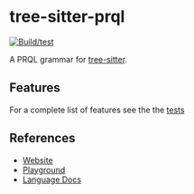 # tree-sitter-prql

[![Build/test](https://github.com/matthias-Q/tree-sitter-prql/actions/workflows/ci.yml/badge.svg)](https://github.com/matthias-Q/tree-sitter-prql/actions/workflows/ci.yml)

A PRQL grammar for [tree-sitter](https://github.com/tree-sitter/tree-sitter).

## Features

For a complete list of features see the the [tests](test/corpus)

## References

* [Website](https://prql-lang.org)
* [Playground](https://prql-lang.org/playground)
* [Language Docs](https://prql-lang.org/book)
